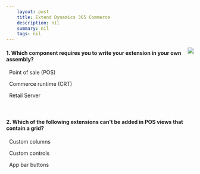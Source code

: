 ```yaml
---
    layout: post
    title: Extend Dynamics 365 Commerce  
    description: nil
    summary: nil
    tags: nil
---
```



 <a target="_blank" href="https://docs.microsoft.com/en-us/learn/modules/extend-commerce/14-check/"><i class="fas fa-external-link-alt"></i> </a>
 <img align="right" src="https://docs.microsoft.com/en-us/learn/achievements/extend-commerce.svg">
####  1. Which component requires you to write your extension in your own assembly?


<i class='far fa-square'></i> &nbsp;&nbsp;Point of sale (POS)

<i class='fas fa-check-square' style='color: Dodgerblue;'></i> &nbsp;&nbsp;Commerce runtime (CRT)

<i class='far fa-square'></i> &nbsp;&nbsp;Retail Server
<br />
<br />
<br />

####  2. Which of the following extensions can't be added in POS views that contain a grid?


<i class='far fa-square'></i> &nbsp;&nbsp;Custom columns

<i class='fas fa-check-square' style='color: Dodgerblue;'></i> &nbsp;&nbsp;Custom controls

<i class='far fa-square'></i> &nbsp;&nbsp;App bar buttons
<br />
<br />
<br />
